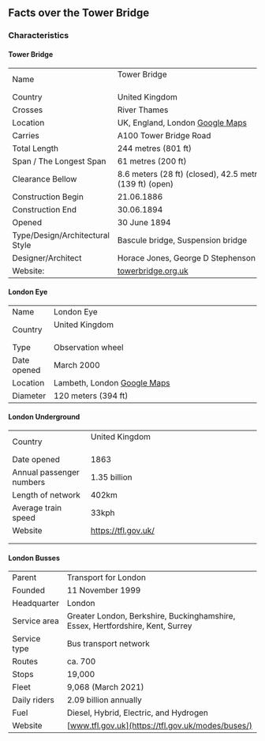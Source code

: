 ## Facts over the Tower Bridge

### Characteristics

#### Tower Bridge
  
| | |
|-----------|-----------------------------|
| Name | Tower Bridge                                                                           |
| Country | United Kingdom |
| Crosses | River Thames |
| Location | UK, England, London [Google Maps](?url=https://www.google.de/maps/place/Tower+Bridge/@51.5057417,-0.0758599,416m) |
| Carries | A100 Tower Bridge Road |
| Total Length | 244 metres (801 ft) |
| Span / The Longest Span | 61 metres (200 ft) |
| Clearance Bellow | 8.6 meters (28 ft) (closed), 42.5 metres (139 ft) (open) |
| Construction Begin | 21.06.1886 |
| Construction End | 30.06.1894 |
| Opened | 30 June 1894 |
| Type/Design/Architectural Style | Bascule bridge, Suspension bridge |
| Designer/Architect | Horace Jones, George D Stephenson |
| Website: | [towerbridge.org.uk](?url=https://www.towerbridge.org.uk/) |

#### London Eye

|  |    |
|--|--|
| Name | London Eye |
| Country | United Kingdom                                                                                                   |
|Type| 	Observation wheel|
| Date opened | March 2000|
|Location | Lambeth, London [Google Maps](?url=https://www.google.de/maps/place/lastminute.com+London+Eye/@51.5033924,-0.1205022,18z/)
|Diameter| 120 meters (394 ft)|

#### London Underground
|  |  |
|--|--|
| Country | United Kingdom                                                                            |
| Date opened | 1863 |
|  Annual passenger numbers  |  1.35 billion  |
|  Length of network  |  402km  |
|  Average train speed  |  33kph  |
|  Website  |  https://tfl.gov.uk/  |
|    |    |
|    |    |
<!--- https://madeby.tfl.gov.uk/2019/07/29/tube-trivia-and-facts/ --->

#### London Busses

|    |    |
|--|--|
|Parent|  Transport for London|
|  Founded  |  11 November 1999  |
|  Headquarter  |  London  |
|  Service area  |  Greater London, Berkshire, Buckinghamshire, Essex, Hertfordshire, Kent, Surrey  |
|  Service type  |  Bus transport network |
|Routes| ca. 700|
|Stops | 19,000 |
|Fleet |9,068 (March 2021) |
|Daily riders|2.09 billion annually |
|Fuel  | Diesel, Hybrid, Electric, and Hydrogen|
|Website |[www.tfl.gov.uk](https://tfl.gov.uk/modes/buses/)
